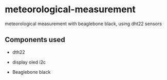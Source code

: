 # meteorological-measurement

 meteorological measurement with beaglebone black, using dht22 sensors

## Components used

* dth22 

* display oled i2c

* Beaglebone black 